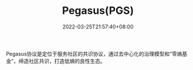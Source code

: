 ﻿---
weight: 
title: "Pegasus(PGS)"
description: "Pegasus协议是定位于服务社区的共识协议，通过去中心化的治理模型和“零熵基金”，缔造社区共识，打造低熵的良性生态"
date: 2022-03-25T21:57:40+08:00
lastmod: 2022-03-25T16:45:40+08:00
draft: false
authors: ["Metabd"]
featuredImage: "pegasuspgs.webp"
link: ""
tags: ["数字代币","Pegasus(PGS)"]
categories: ["navigation"]
navigation: ["数字代币"]
lightgallery: true
toc: true
pinned: false
recommend: false
recommend1: false
---
Pegasus协议是定位于服务社区的共识协议，通过去中心化的治理模型和“零熵基金”，缔造社区共识，打造低熵的良性生态。
